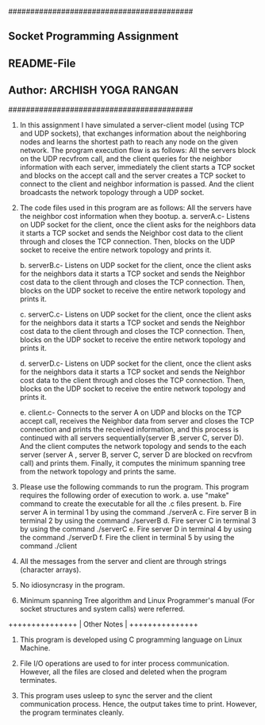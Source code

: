 ##########################################
##    Socket Programming Assignment     ##
##  			README-File      	            ##
##      Author: ARCHISH YOGA RANGAN     ##
##########################################

1.  In this assignment I have simulated a server-client model (using TCP and UDP sockets), that exchanges information about the neighboring nodes and learns the shortest
	path to reach any node on the given network. The program execution flow is as follows: All the servers block on the UDP recvfrom call, and the client queries for the
	neighbor information with each server, immediately the client starts a TCP socket and blocks on the accept call and the server creates a TCP socket to connect to the
	client and neighbor information is passed. And the client broadcasts the network topology through a UDP socket. 

2. The code files used in this program are as follows: All the servers have the neighbor cost information when they bootup.
	a. serverA.c- Listens on UDP socket for the client, once the client asks for the neighbors data it starts a TCP socket and sends the Neighbor cost data to the client
	through and closes the TCP connection. Then, blocks on the UDP socket to receive the entire network topology and prints it.

	b. serverB.c- Listens on UDP socket for the client, once the client asks for the neighbors data it starts a TCP socket and sends the Neighbor cost data to the client
	through and closes the TCP connection. Then, blocks on the UDP socket to receive the entire network topology and prints it.

	c. serverC.c- Listens on UDP socket for the client, once the client asks for the neighbors data it starts a TCP socket and sends the Neighbor cost data to the client
	through and closes the TCP connection. Then, blocks on the UDP socket to receive the entire network topology and prints it.

	d. serverD.c- Listens on UDP socket for the client, once the client asks for the neighbors data it starts a TCP socket and sends the Neighbor cost data to the client
	through and closes the TCP connection. Then, blocks on the UDP socket to receive the entire network topology and prints it.

	e. client.c- Connects to the server A on UDP and blocks on the TCP accept call, receives the Neighbor data from server and closes the TCP connection and prints the 
	received information, and this process is continued with all servers sequentially(server B ,server C, server D). And the client computes the network topology and 
	sends to the each server (server A , server B, server C, server D are blocked on recvfrom call) and prints them. Finally, it computes the minimum spanning tree from the 
	network topology and prints the same.

3. Please use the following commands to run the program. This program requires the following order of execution to work.
	a. use "make" command to create the executable for all the .c files present.
	b. Fire server A in terminal 1 by using the command ./serverA
	c. Fire server B in terminal 2 by using the command ./serverB
	d. Fire server C in terminal 3 by using the command ./serverC
	e. Fire server D in terminal 4 by using the command ./serverD
	f. Fire the client in terminal 5 by using the command ./client 

4. All the messages from the server and client are through strings (character arrays).

5. No idiosyncrasy in the program.

6. Minimum spanning Tree algorithm and Linux Programmer's manual (For socket structures and system calls) were referred.


+++++++++++++++
| Other Notes |
+++++++++++++++

1. This program is developed using C programming language on Linux Machine.

2. File I/O operations are used to for inter process communication. However, all the files are closed and deleted when the program terminates.

3. This program uses usleep to sync the server and the client communication process. Hence, the output takes time to print. However, the program terminates cleanly.

